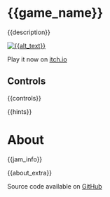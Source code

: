 # {{game_name}}
{{description}}

[![{{alt_text}}]({{cover_path}})]({{itch_link}})

Play it now on [itch.io]({{itch_link}})

## Controls
{{controls}}

{{hints}}

# About
{{jam_info}}

{{about_extra}}

Source code available on [GitHub]({{source_code_link}})

<!--TODO ponder metadata TEST-->

